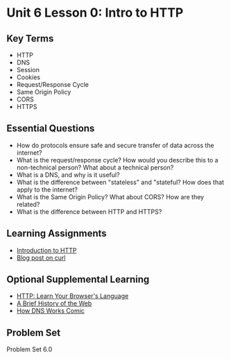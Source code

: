 # Unit 6 Lesson 0:  Intro to HTTP

## Key Terms
* HTTP
* DNS
* Session
* Cookies
* Request/Response Cycle
* Same Origin Policy
* CORS
* HTTPS

## Essential Questions
* How do protocols ensure safe and secure transfer of data across the internet?
* What is the request/response cycle? How would you describe this to a non-technical person? What about a technical person?
* What is a DNS, and why is it useful?
* What is the difference between "stateless" and "stateful? How does that apply to the internet?  
* What is the Same Origin Policy? What about CORS? How are they related?
* What is the difference between HTTP and HTTPS?

## Learning Assignments
* [Introduction to HTTP](https://launchschool.com/books/http)
* [Blog post on curl](https://www.networkworld.com/article/2992017/the-joy-of-curl.html)

## Optional Supplemental Learning
* [HTTP: Learn Your Browser's Language](https://marcy-lab-school.s3.us-east-2.amazonaws.com/http-zine+(2).pdf)
* [A Brief History of the Web](https://www.w3.org/History.html)
* [How DNS Works Comic](https://howdns.works/ep2/)

## Problem Set
Problem Set 6.0
